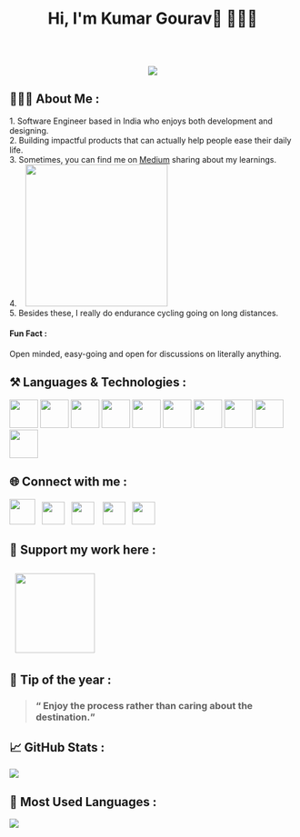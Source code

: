 
<!--**Dwarfstar-099/Dwarfstar-099** is a ✨ _special_ ✨ repository because its `README.md` (this file) appears on your GitHub profile. --!>

<!-- Intro --!>
<h1 align="center"> Hi, I'm Kumar Gourav👋 👨🏻‍💻</h1> 
<br><br>

<!-- Profile Poster --!>
<p align="center"><img align ="center" src="https://github.com/k-gourav/k-gourav/assets/78784617/e49cc288-3674-4bc6-99bc-d5459371e39b"></p>




<!-- About Me section --!>
<h2> 🙋🏻‍♂️ About Me : </h2>

1. Software Engineer based in India who enjoys both development and designing. </br>
2. Building impactful products that can actually help people ease their daily life.</br>
3. Sometimes, you can find me on <a href="https://medium.com/@gourav2022">Medium</a> sharing about my learnings.</br>
<span>
4. &nbsp &nbsp<img src = "https://user-images.githubusercontent.com/78784617/230198076-83e586a2-0f2a-499d-a5c8-49917a6f5558.jpg" width="250px"></span> </br>
5. Besides these, I really do endurance cycling going on long distances.

<h4>Fun Fact :</h4> Open minded, easy-going and open for discussions on literally anything.

<!-- Tech Skills --!>
<h2> ⚒️ Languages & Technologies :</h2>
<span><img src ="https://user-images.githubusercontent.com/78784617/229757406-8ce071a2-e91e-4f41-a967-dde0ccf019de.svg" width="50px" height="50px">
<img src ="https://user-images.githubusercontent.com/78784617/229757727-a4e23191-e934-4bb4-8b2d-577febe968f5.svg" width="50px" height="50px">
<img src ="https://user-images.githubusercontent.com/78784617/229759217-fd300475-698d-4a95-89a0-ffc398ec87d0.svg" width="50px" height="50px">
<img src="https://user-images.githubusercontent.com/78784617/229760536-a45c8a76-5a3b-4d2b-8ff4-a88e2706d619.svg" width="50px" height="50px">
<img src= "https://user-images.githubusercontent.com/78784617/229764016-f92adbd0-84c3-4af0-b26c-abc4b7721ffc.svg" width="50px" height="50px">
<img src= "https://user-images.githubusercontent.com/78784617/229829107-0ed4bdf2-9349-4e3f-ba82-ef78a63491f6.png" width="50px" height="50px">
<img src= "https://user-images.githubusercontent.com/78784617/229761105-77f7ad6c-4819-4c6b-9f19-850bd661687b.svg" width="50px" height="50px">
<img src="https://user-images.githubusercontent.com/78784617/229761812-a1ad001b-1c19-4add-a32a-f3b3e1fb3544.svg" width="50px" height="50px">
<img src= "https://user-images.githubusercontent.com/78784617/229762435-3aa8df21-382d-462e-8041-27e7faadde9c.svg" width="50px" height="50px">
<img src= "https://user-images.githubusercontent.com/78784617/229763566-ac00e56a-b8ec-4e9f-92c8-b23c95465cfe.svg" width="50px" height="50px">
</span>

<!-- Social Media Handles --!>
<h2> 🌐 Connect with me :</h2>

<a href="https://www.linkedin.com/in/k-gourav/"><img src ="https://user-images.githubusercontent.com/78784617/229765486-3364fe55-f45f-4b51-a2bc-b2bc721f8286.svg"
 width="45px" height="45px"></a> &nbsp
<a href="https://twitter.com/dwarfstar99"><img src="https://user-images.githubusercontent.com/78784617/229769750-177a71de-d1d1-4d0e-905f-bdd423a48ecd.svg"
width="40px" height="40px"></a> &nbsp
<a href="https://medium.com/@gourav2022"><img src="https://user-images.githubusercontent.com/78784617/229768482-62103fde-ec8b-4d4a-9a97-4e8375b89367.png"
width="40px" height="40px"></a> &nbsp&nbsp
<a href="https://www.youtube.com/channel/UCgqIoIDUrmtjvmkAcRJFCKw"><img src ="https://user-images.githubusercontent.com/78784617/229769406-508f158b-a39f-437c-9bfc-298fcbb8d5cc.svg" width="40px" height="40px"></a>&nbsp&nbsp
<a href="https://open.spotify.com/user/tpwn3jir4xjybhpj4ycvbzpqq?si=c6fbd9b81ef84d4f"><img src= "https://user-images.githubusercontent.com/78784617/229773911-4eba06bc-551a-49db-b984-51da3594b6f1.svg" width="40px" height="40px"></a>


<!-- Contribute to my work --!>
<h2> 🎀 Support my work here :<h2>
&nbsp <a href="https://www.buymeacoffee.com/kgourav"><img src="https://user-images.githubusercontent.com/78784617/229777757-4d24ef2a-2072-4d30-8e89-6ebc1fb35c56.svg"
 width="140"></a></br>
 

 <!-- Thought --!>
<h2> 💭 Tip of the year : </h2>
<h3><blockquote><q> Enjoy the process rather than caring about the destination.</q></blockquote></h3>




<h2> 📈 GitHub Stats : </h2>
<img src="https://github-readme-stats.vercel.app/api?username=k-gourav&showicons=true&theme=transparent">
 
<h2> 🎯 Most Used Languages : </h2>
<img src="https://github-readme-stats.vercel.app/api/top-langs/?username=k-gourav&layout=compact&theme=transparent">






